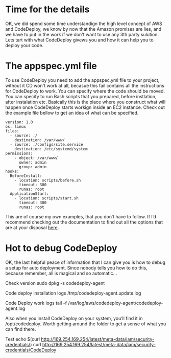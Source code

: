 # Time for the details

OK, we did spend some time understandign the high level concept of AWS and CodeDeploy, we know by now that the Amazon promises are lies, and we have to put in the work if we don't want to use any 3th party sulution. Lets tart with what CodeDeploy givews you and how it can help you to deploy your code.

# The appspec.yml file

To use CodeDeploy you need to add the appspec.yml file to your project, without it CD won't work at all, becasue this fail contains all the instructions for CodeDeploy to work. You can specify where the code should be moved. You can specify to run Bash scripts that you prepared, before instlation, after instalation etc. Basically this is the place where you construct what will happen once CodeDeploy starts workign inside an EC2 instance. Check out the example file bellow to get an idea of what can be specified.

```
version: 1.0
os: linux
files:
  - source: ./
    destination: /var/www/
  - source: ./configs/site.service
    destination: /etc/systemd/system
permissions:
    - object: /var/www/
      owner: admin
      group: admin
hooks:
  BeforeInstall:
    - location: scripts/before.sh
      timeout: 300
      runas: root
  ApplicationStart:
    - location: scripts/start.sh
      timeout: 300
      runas: root
```

This are of course my own examples, that you don’t have to follow. If I’d recommend checking out the documentation to find out all the options that are at your disposal [here](http://docs.aws.amazon.com/codedeploy/latest/userguide/reference-appspec-file.html).

# Hot to debug CodeDeploy

OK, the last helpful peace of information that I can give you is how to debug a setup for auto deployment. Since nobody tells you how to do this, because remember, all is magical and so automatic…

Check version
sudo dpkg -s codedeploy-agent

Code deploy installation logs
/tmp/codedeploy-agent.update.log

Code Deploy work logs
tail -f /var/log/aws/codedeploy-agent/codedeploy-agent.log

Also when you install CodeDeploy on your system, you’ll find it in /opt/codedeploy. Worth getting around the folder to get a sense of what you can find there.

Test
echo $(curl http://169.254.169.254/latest/meta-data/iam/security-credentials/)
curl http://169.254.169.254/latest/meta-data/iam/security-credentials/CodeDeploy

